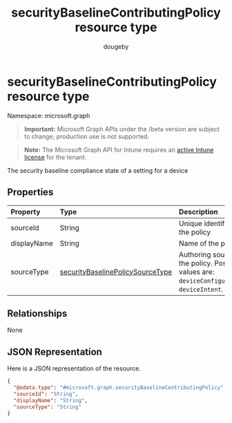 ﻿---
title: "securityBaselineContributingPolicy resource type"
description: "The security baseline compliance state of a setting for a device"
author: "dougeby"
localization_priority: Normal
ms.prod: "intune"
doc_type: resourcePageType
---

# securityBaselineContributingPolicy resource type

Namespace: microsoft.graph

> **Important:** Microsoft Graph APIs under the /beta version are subject to change; production use is not supported.

> **Note:** The Microsoft Graph API for Intune requires an [active Intune license](https://go.microsoft.com/fwlink/?linkid=839381) for the tenant.

The security baseline compliance state of a setting for a device

## Properties

| Property    | Type                                                                                                     | Description                                                                                 |
| :---------- | :------------------------------------------------------------------------------------------------------- | :------------------------------------------------------------------------------------------ |
| sourceId    | String                                                                                                   | Unique identifier of the policy                                                             |
| displayName | String                                                                                                   | Name of the policy                                                                          |
| sourceType  | [securityBaselinePolicySourceType](../resources/intune-deviceintent-securitybaselinepolicysourcetype.md) | Authoring source of the policy. Possible values are: `deviceConfiguration`, `deviceIntent`. |

## Relationships

None

## JSON Representation

Here is a JSON representation of the resource.

<!-- {
  "blockType": "resource",
  "@odata.type": "microsoft.graph.securityBaselineContributingPolicy"
}
-->

```json
{
  "@odata.type": "#microsoft.graph.securityBaselineContributingPolicy",
  "sourceId": "String",
  "displayName": "String",
  "sourceType": "String"
}
```
